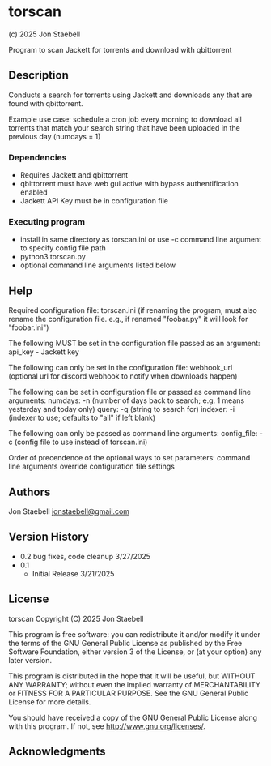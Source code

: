 # torscan
(c) 2025 Jon Staebell

Program to scan Jackett for torrents and download with qbittorrent

## Description

Conducts a search for torrents using Jackett and downloads any
that are found with qbittorrent.

Example use case: schedule a cron job every morning to download
all torrents that match your search string that have been uploaded
in the previous day (numdays = 1)

### Dependencies

* Requires Jackett and qbittorrent
* qbittorrent must have web gui active with bypass authentification enabled 
* Jackett API Key must be in configuration file

### Executing program

* install in same directory as torscan.ini or use -c command line argument to specify config file path
* python3 torscan.py 
* optional command line arguments listed below

## Help

Required configuration file: torscan.ini
(if renaming the program, must also rename the configuration file. e.g., if renamed
"foobar.py" it will look for "foobar.ini")

The following MUST be set in the configuration file passed as an argument:
   api_key - Jackett key

The following can only be set in the configuration file:
   webhook_url (optional url for discord webhook to notify when downloads happen)

The following can be set in configuration file or passed as command line arguments:
   numdays: -n (number of days back to search; e.g. 1 means yesterday and today only)
   query: -q (string to search for)
   indexer: -i (indexer to use; defaults to "all" if left blank)

The following can only be passed as command line arguments:
   config_file: -c (config file to use instead of torscan.ini)

Order of precendence of the optional ways to set parameters:
   command line arguments override configuration file settings

## Authors

Jon Staebell
jonstaebell@gmail.com

## Version History

* 0.2 bug fixes, code cleanup 3/27/2025
* 0.1
    * Initial Release 3/21/2025

## License

torscan Copyright (C) 2025 Jon Staebell

This program is free software: you can redistribute it and/or modify
it under the terms of the GNU General Public License as published by
the Free Software Foundation, either version 3 of the License, or
(at your option) any later version.

This program is distributed in the hope that it will be useful,
but WITHOUT ANY WARRANTY; without even the implied warranty of
MERCHANTABILITY or FITNESS FOR A PARTICULAR PURPOSE.  See the
GNU General Public License for more details.

You should have received a copy of the GNU General Public License
along with this program.  If not, see <http://www.gnu.org/licenses/>.

## Acknowledgments



